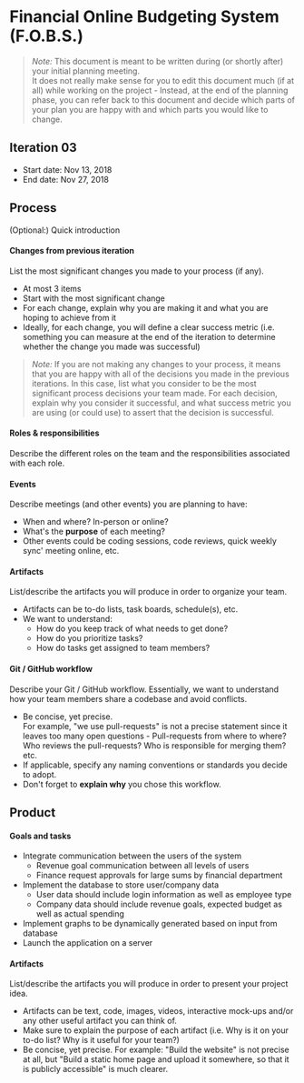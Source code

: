 # Financial Online Budgeting System (F.O.B.S.)

 > _Note:_ This document is meant to be written during (or shortly after) your initial planning meeting.     
 > It does not really make sense for you to edit this document much (if at all) while working on the project - Instead, at the end of the planning phase, you can refer back to this document and decide which parts of your plan you are happy with and which parts you would like to change.

## Iteration 03

* Start date: Nov 13, 2018
* End date: Nov 27, 2018

## Process

(Optional:) Quick introduction

#### Changes from previous iteration

List the most significant changes you made to your process (if any).

 * At most 3 items
 * Start with the most significant change
 * For each change, explain why you are making it and what you are hoping to achieve from it
 * Ideally, for each change, you will define a clear success metric (i.e. something you can measure at the end of the iteration to determine whether the change you made was successful)

 > *Note:* If you are not making any changes to your process, it means that you are happy with all of the decisions you made in the previous iterations.
 > In this case, list what you consider to be the most significant process decisions your team made. For each decision, explain why you consider it successful, and what success metric you are using (or could use) to assert that the decision is successful.

#### Roles & responsibilities

Describe the different roles on the team and the responsibilities associated with each role.

#### Events

Describe meetings (and other events) you are planning to have:

 * When and where? In-person or online?
 * What's the **purpose** of each meeting?
 * Other events could be coding sessions, code reviews, quick weekly sync' meeting online, etc.

#### Artifacts

List/describe the artifacts you will produce in order to organize your team.

 * Artifacts can be to-do lists, task boards, schedule(s), etc.
 * We want to understand:
   * How do you keep track of what needs to get done?
   * How do you prioritize tasks?
   * How do tasks get assigned to team members?

#### Git / GitHub workflow

Describe your Git / GitHub workflow.
Essentially, we want to understand how your team members share a codebase and avoid conflicts.

 * Be concise, yet precise.      
For example, "we use pull-requests" is not a precise statement since it leaves too many open questions - Pull-requests from where to where? Who reviews the pull-requests? Who is responsible for merging them? etc.
 * If applicable, specify any naming conventions or standards you decide to adopt.
 * Don't forget to **explain why** you chose this workflow.

## Product

#### Goals and tasks

* Integrate communication between the users of the system
  * Revenue goal communication between all levels of users
  * Finance request approvals for large sums by financial department
* Implement the database to store user/company data
  * User data should include login information as well as employee type
  * Company data should include revenue goals, expected budget as well as actual spending
* Implement graphs to be dynamically generated based on input from database
* Launch the application on a server

#### Artifacts

List/describe the artifacts you will produce in order to present your project idea.

* Artifacts can be text, code, images, videos, interactive mock-ups and/or any other useful artifact you can think of.
* Make sure to explain the purpose of each artifact (i.e. Why is it on your to-do list? Why is it useful for your team?)
* Be concise, yet precise.
   For example: "Build the website" is not precise at all, but "Build a static home page and upload it somewhere, so that it is publicly accessible" is much clearer.

